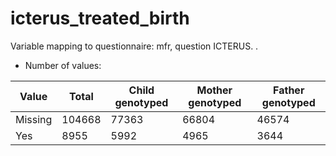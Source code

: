 # icterus_treated_birth
Variable mapping to questionnaire: mfr, question ICTERUS.
.
- Number of values:

| Value | Total | Child genotyped | Mother genotyped | Father genotyped |
| ----- | ----- | --------------- | ---------------- | ---------------- |
| Missing | 104668 | 77363 | 66804 | 46574 |
| Yes | 8955 | 5992 | 4965 |3644 |



